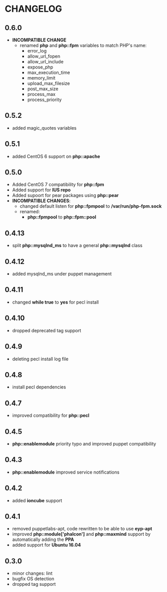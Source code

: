 # CHANGELOG

## 0.6.0

* **INCOMPATIBLE CHANGE**
  - renamed **php** and **php::fpm** variables to match PHP's name:
    - error_log
    - allow_url_fopen
    - allow_url_include
    - expose_php
    - max_execution_time
    - memory_limit
    - upload_max_filesize
    - post_max_size
    - process_max
    - process_priority

## 0.5.2

* added magic_quotes variables

## 0.5.1

* added CentOS 6 support on **php::apache**

## 0.5.0

* Added CentOS 7 compatibility for **php::fpm**
* Added support for **IUS repo**
* Added supoort for pear packages using **php::pear**
* **INCOMPATIBLE CHANGES**:
  - changed default listen for **php::fpmpool** to **/var/run/php-fpm.sock**
  - renamed:
    - **php::fpmpool** to **php::fpm::pool**

## 0.4.13

* split **php::mysqlnd_ms** to have a general **php::mysqlnd** class

## 0.4.12

* added mysqlnd_ms under puppet management

## 0.4.11

* changed **while true** to **yes** for pecl install

## 0.4.10

* dropped deprecated tag support

## 0.4.9

* deleting pecl install log file

## 0.4.8

* install pecl dependencies

## 0.4.7

* improved compatibility for **php::pecl**

## 0.4.5

* **php::enablemodule** priority typo and improved puppet compatibility

## 0.4.3

* **php::enablemodule** improved service notifications

## 0.4.2

* added **ioncube** support

## 0.4.1

* removed puppetlabs-apt, code rewritten to be able to use **eyp-apt**
* improved **php::module['phalcon']** and **php::maxmind** support by automatically adding the **PPA**
* added support for **Ubuntu 16.04**

## 0.3.0

* minor changes: lint
* bugfix OS detection
* dropped tag support
